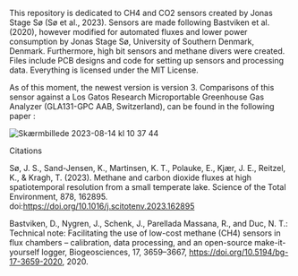 This repository is dedicated to CH4 and CO2 sensors created by Jonas Stage Sø (Sø et al., 2023). 
Sensors are made following Bastviken et al. (2020), however modified for automated fluxes and lower power consumption by Jonas Stage Sø, University of Southern Denmark, Denmark. Furthermore, high bit sensors and methane divers were created. 
Files include PCB designs and code for setting up sensors and processing data.
Everything is licensed under the MIT License.


As of this moment, the newest version is version 3. 
Comparisons of this sensor against a Los Gatos Research Microportable Greenhouse Gas Analyzer (GLA131-GPC AAB, Switzerland), can be found in the following paper :

![Skærmbillede 2023-08-14 kl  10 37 44](https://github.com/JonasStage/Methane-and-CO2-sensor/assets/57667863/10abd25c-fb6c-43a7-9ec8-78023548e7cf)


Citations


Sø, J. S., Sand-Jensen, K., Martinsen, K. T., Polauke, E., Kjær, J. E., Reitzel, K., & Kragh, T. (2023). Methane and carbon dioxide fluxes at high spatiotemporal resolution from a small temperate lake. Science of the Total Environment, 878, 162895. doi:https://doi.org/10.1016/j.scitotenv.2023.162895

  Bastviken, D., Nygren, J., Schenk, J., Parellada Massana, R., and Duc, N. T.: Technical note: Facilitating the use          of low-cost methane (CH4) sensors in flux chambers – calibration, data processing, and an open-source make-it-yourself logger, Biogeosciences, 17, 3659–3667, https://doi.org/10.5194/bg-17-3659-2020, 2020.
